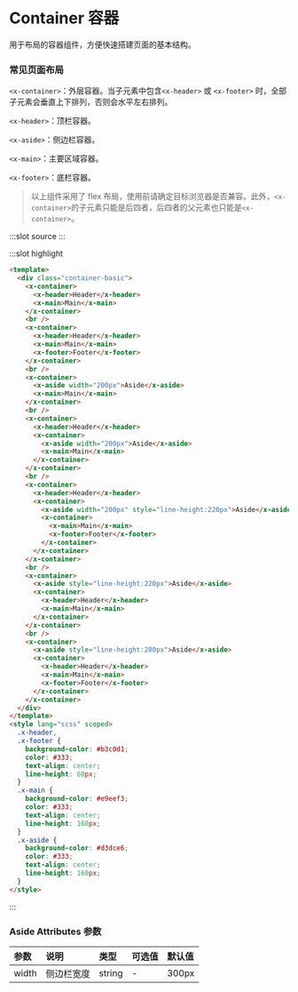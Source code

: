 # Container 容器

用于布局的容器组件，方便快速搭建页面的基本结构。

### 常见页面布局

`<x-container>`：外层容器。当子元素中包含`<x-header>` 或 `<x-footer>` 时，全部子元素会垂直上下排列，否则会水平左右排列。

`<x-header>`：顶栏容器。

`<x-aside>`：侧边栏容器。

`<x-main>`：主要区域容器。

`<x-footer>`：底栏容器。

> 以上组件采用了 flex 布局，使用前请确定目标浏览器是否兼容。此外，`<x-container>`的子元素只能是后四者，后四者的父元素也只能是`<x-container>`。

<demo-block>
:::slot source
<container-basic></container-basic>
:::

:::slot highlight

```html
<template>
  <div class="container-basic">
    <x-container>
      <x-header>Header</x-header>
      <x-main>Main</x-main>
    </x-container>
    <br />
    <x-container>
      <x-header>Header</x-header>
      <x-main>Main</x-main>
      <x-footer>Footer</x-footer>
    </x-container>
    <br />
    <x-container>
      <x-aside width="200px">Aside</x-aside>
      <x-main>Main</x-main>
    </x-container>
    <br />
    <x-container>
      <x-header>Header</x-header>
      <x-container>
        <x-aside width="200px">Aside</x-aside>
        <x-main>Main</x-main>
      </x-container>
    </x-container>
    <br />
    <x-container>
      <x-header>Header</x-header>
      <x-container>
        <x-aside width="200px" style="line-height:220px">Aside</x-aside>
        <x-container>
          <x-main>Main</x-main>
          <x-footer>Footer</x-footer>
        </x-container>
      </x-container>
    </x-container>
    <br />
    <x-container>
      <x-aside style="line-height:220px">Aside</x-aside>
      <x-container>
        <x-header>Header</x-header>
        <x-main>Main</x-main>
      </x-container>
    </x-container>
    <br />
    <x-container>
      <x-aside style="line-height:280px">Aside</x-aside>
      <x-container>
        <x-header>Header</x-header>
        <x-main>Main</x-main>
        <x-footer>Footer</x-footer>
      </x-container>
    </x-container>
  </div>
</template>
<style lang="scss" scoped>
  .x-header,
  .x-footer {
    background-color: #b3c0d1;
    color: #333;
    text-align: center;
    line-height: 60px;
  }
  .x-main {
    background-color: #e9eef3;
    color: #333;
    text-align: center;
    line-height: 160px;
  }
  .x-aside {
    background-color: #d3dce6;
    color: #333;
    text-align: center;
    line-height: 160px;
  }
</style>
```

:::
</demo-block>

### Aside Attributes 参数

| 参数  | 说明       | 类型   | 可选值 | 默认值 |
| :---- | :--------- | :----- | :----- | :----- |
| width | 侧边栏宽度 | string | -      | 300px  |
